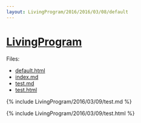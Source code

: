 ```yaml
---
layout: LivingProgram/2016/2016/03/08/default
---
```

# [LivingProgram](https://github.com/LivingProgram)

Files:

- [default.html](https://github.com/bigdata-mindstorms/jekyll-playground/blob/gh-pages/_layouts/LivingProgram/2016/03/08/default.html)
- [index.md](https://github.com/bigdata-mindstorms/jekyll-playground/blob/gh-pages/public/LivingProgram/2016/03/09/index.md)
- [test.md](https://github.com/bigdata-mindstorms/jekyll-playground/blob/gh-pages/_includes/LivingProgram/2016/03/09/test.md)
- [test.html](https://github.com/bigdata-mindstorms/jekyll-playground/blob/gh-pages/_includes/LivingProgram/2016/03/09/test.html)

{% include LivingProgram/2016/03/09/test.md %}

{% include LivingProgram/2016/03/09/test.html %}
